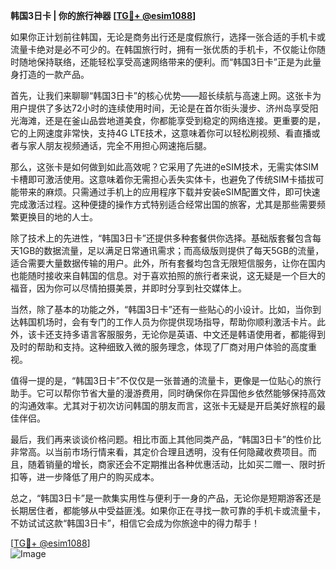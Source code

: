 **韩国3日卡 | 你的旅行神器 [[TG💪+ @esim1088](https://t.me/s/esim1088)]**

如果你正计划前往韩国，无论是商务出行还是度假旅行，选择一张合适的手机卡或流量卡绝对是必不可少的。在韩国旅行时，拥有一张优质的手机卡，不仅能让你随时随地保持联络，还能轻松享受高速网络带来的便利。而“韩国3日卡”正是为此量身打造的一款产品。

首先，让我们来聊聊“韩国3日卡”的核心优势——超长续航与高速上网。这张卡为用户提供了多达72小时的连续使用时间，无论是在首尔街头漫步、济州岛享受阳光海滩，还是在釜山品尝地道美食，你都能享受到稳定的网络连接。更重要的是，它的上网速度非常快，支持4G LTE技术，这意味着你可以轻松刷视频、看直播或者与家人朋友视频通话，完全不用担心网速拖后腿。

那么，这张卡是如何做到如此高效呢？它采用了先进的eSIM技术，无需实体SIM卡槽即可激活使用。这意味着你无需担心丢失实体卡，也避免了传统SIM卡插拔可能带来的麻烦。只需通过手机上的应用程序下载并安装eSIM配置文件，即可快速完成激活过程。这种便捷的操作方式特别适合经常出国的旅客，尤其是那些需要频繁更换目的地的人士。

除了技术上的先进性，“韩国3日卡”还提供多种套餐供你选择。基础版套餐包含每天1GB的数据流量，足以满足日常通讯需求；而高级版则提供了每天5GB的流量，适合需要大量数据传输的用户。此外，所有套餐均包含无限短信服务，让你在国内也能随时接收来自韩国的信息。对于喜欢拍照的旅行者来说，这无疑是一个巨大的福音，因为你可以尽情拍摄美景，并即时分享到社交媒体上。

当然，除了基本的功能之外，“韩国3日卡”还有一些贴心的小设计。比如，当你到达韩国机场时，会有专门的工作人员为你提供现场指导，帮助你顺利激活卡片。此外，该卡还支持多语言客服服务，无论你是英语、中文还是韩语使用者，都能得到及时的帮助和支持。这种细致入微的服务理念，体现了厂商对用户体验的高度重视。

值得一提的是，“韩国3日卡”不仅仅是一张普通的流量卡，更像是一位贴心的旅行助手。它可以帮你节省大量的漫游费用，同时确保你在异国他乡依然能够保持高效的沟通效率。尤其对于初次访问韩国的朋友而言，这张卡无疑是开启美好旅程的最佳伴侣。

最后，我们再来谈谈价格问题。相比市面上其他同类产品，“韩国3日卡”的性价比非常高。以当前市场行情来看，其定价合理且透明，没有任何隐藏收费项目。而且，随着销量的增长，商家还会不定期推出各种优惠活动，比如买二赠一、限时折扣等，进一步降低了用户的购买成本。

总之，“韩国3日卡”是一款集实用性与便利于一身的产品，无论你是短期游客还是长期居住者，都能够从中受益匪浅。如果你正在寻找一款可靠的手机卡或流量卡，不妨试试这款“韩国3日卡”，相信它会成为你旅途中的得力帮手！

[[TG💪+ @esim1088](https://t.me/s/esim1088)]  
![Image](https://i.postimg.cc/4NQfJmqS/Snipaste-2025-05-13-00-14-12.png)